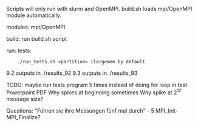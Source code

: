 Scripts will only run with slurm and OpenMPI. build.sh loads mpi/OpenMPI module
automatically.

modules:
mpi/OpenMPI

build:
run build.sh script

run:
    tests:

        ./run_tests.sh <partition> (largemem by default
9.2 outputs in ./results_92
9.3 outputs in ./results_93

TODO:
maybe run tests program 5 times instead of doing for loop in test
Powerpoint
PDF
Why spikes at beginning sometimes
Why spike at 2<sup>17</sup> message size?

Questions:
"Führen sie ihre Messungen fünf mal durch" - 5 MPI_Init-MPI_Finalize?
